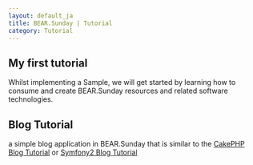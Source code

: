 ```yaml
---
layout: default_ja
title: BEAR.Sunday | Tutorial
category: Tutorial
---
```


## My first tutorial

Whilst implementing a Sample, we will get started by learning how to consume and create BEAR.Sunday resources and related software technologies.


## Blog Tutorial

a simple blog application in BEAR.Sunday that is similar to the
[CakePHP Blog Tutorial](http://book.cakephp.org/2.0/en/tutorials-and-examples/blog/blog.html) or [Symfony2 Blog Tutorial](http://tutorial.symblog.co.uk/)